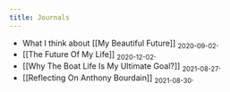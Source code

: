 ```yaml
---
title: Journals
---
```


- What I think about [[My Beautiful Future]] <sub>2020-09-02</sub>.
- [[The Future Of My Life]] <sub>2020-12-02</sub>.
- [[Why The Boat Life Is My Ultimate Goal?]] <sub>2021-08-27</sub>.
- [[Reflecting On Anthony Bourdain]] <sub>2021-08-30</sub>.
